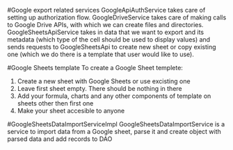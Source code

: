 #Google export related services 
GoogleApiAuthService takes care of setting up authorization flow.
GoogleDriveService takes care of making calls to Google Drive APIs, with which we can create files and directories.
GoogleSheetsApiService takes in data that we want to export and its metadata (which type of the cell should be used to display values) and sends requests to GoogleSheetsApi to create new sheet or copy existing one (which we do there is a template that user would like to use).

#Google Sheets template
To create a Google Sheet templete:
1. Create a new sheet with Google Sheets or use excisting one
2. Leave first sheet empty. There should be nothing in there
3. Add your formula, charts and any other components of template on sheets other then first one
4. Make your sheet accesible to anyone 

#GoogleSheetsDataImportServiceImpl
GoogleSheetsDataImportService is a service to import data from a Google sheet, parse it and create object with parsed data and add records to DAO